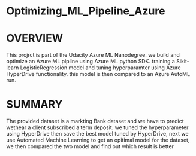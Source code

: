 # Optimizing_ML_Pipeline_Azure
# OVERVIEW

This projrct is part of the Udacity Azure ML Nanodegree. we build and optimize an Azure ML pipline using Azure ML python SDK.
training a Sikit-learn LogisticRegression model and tuning hyperparamter using Azure HyperDrive functionality.
this model is then compared to an Azure AutoML run.

# SUMMARY

The provided dataset is a markting Bank dataset and we have to predict wethear a client subscribed a term deposit.
we tuned the hyperparameter using HyperDrive then save the best model tuned by HyperDrive, next we use Automated Machine Learning
to get an opitimal model for the dataset, we then compared the two model and find out which result is better
